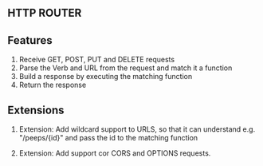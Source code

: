 ## HTTP ROUTER 

## Features

1. Receive GET, POST, PUT and DELETE requests
2. Parse the Verb and URL from the request and match it a function
3. Build a response by executing the matching function
4. Return the response

## Extensions
1. Extension: Add wildcard support to URLS, so that it can understand e.g. "/peeps/{id}" and pass the id to the matching function

2. Extension: Add support cor CORS and OPTIONS requests.
